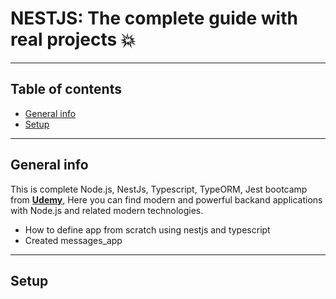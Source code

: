 # NESTJS: The complete guide with real projects 💥

---

## Table of contents
* [General info](#general-info)
* [Setup](#setup)

---

## General info
This is complete Node.js, NestJs, Typescript, TypeORM, Jest bootcamp from **[Udemy](https://www.udemy.com/course/nestjs-the-complete-developers-guide/)**,
Here you can find modern and powerful backand applications with Node.js and related modern technologies.
* How to define app from scratch using nestjs and typescript
* Created messages_app



---

## Setup

